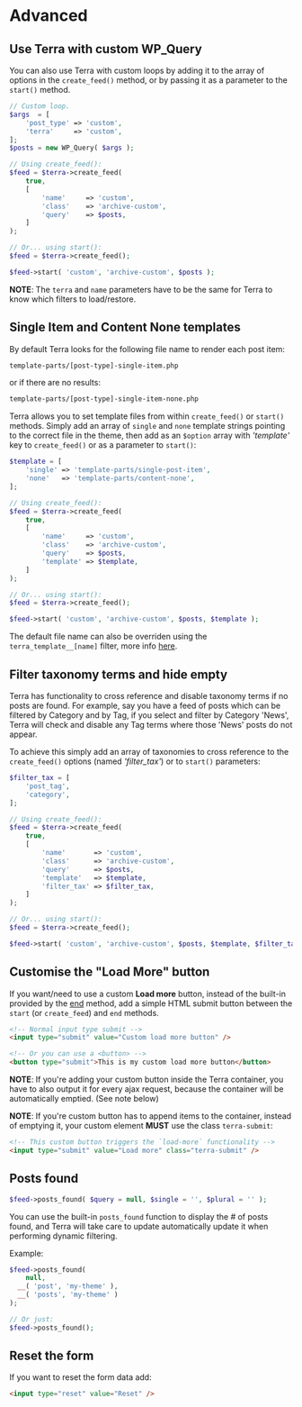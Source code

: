 # Advanced

## Use Terra with custom WP_Query

You can also use Terra with custom loops by adding it to the array of options in the `create_feed()` method, or by passing it as a parameter to the `start()` method.

```php
// Custom loop.
$args  = [
	'post_type' => 'custom',
	'terra'     => 'custom',
];
$posts = new WP_Query( $args );

// Using create_feed():
$feed = $terra->create_feed(
	true,
	[
		'name'     => 'custom',
		'class'    => 'archive-custom',
		'query'    => $posts,
	]
);

// Or... using start():
$feed = $terra->create_feed();

$feed->start( 'custom', 'archive-custom', $posts );
```

**NOTE**: The `terra` and `name` parameters have to be the same for Terra to know which filters to load/restore.

## Single Item and Content None templates

By default Terra looks for the following file name to render each post item:

```html
template-parts/[post-type]-single-item.php
```

or if there are no results:

```html
template-parts/[post-type]-single-item-none.php
```

Terra allows you to set template files from within `create_feed()` or `start()` methods. Simply add an array of `single` and `none` template strings pointing to the correct file in the theme, then add as an `$option` array with _'template'_ key to `create_feed()` or as a parameter to `start()`:

```php
$template = [
	'single' => 'template-parts/single-post-item',
	'none'   => 'template-parts/content-none',
];

// Using create_feed():
$feed = $terra->create_feed(
	true,
	[
		'name'     => 'custom',
		'class'    => 'archive-custom',
		'query'    => $posts,
		'template' => $template,
	]
);

// Or... using start():
$feed = $terra->create_feed();

$feed->start( 'custom', 'archive-custom', $posts, $template );
```

The default file name can also be overriden using the `terra_template__[name]` filter, more info [here]().

## Filter taxonomy terms and hide empty

Terra has functionality to cross reference and disable taxonomy terms if no posts are found. For example, say you have a feed of posts which can be filtered by Category and by Tag, if you select and filter by Category 'News', Terra will check and disable any Tag terms where those 'News' posts do not appear.

To achieve this simply add an array of taxonomies to cross reference to the `create_feed()` options (named _'filter_tax'_) or to `start()` parameters:

```php
$filter_tax = [
	'post_tag',
	'category',
];

// Using create_feed():
$feed = $terra->create_feed(
	true,
	[
		'name'       => 'custom',
		'class'      => 'archive-custom',
		'query'      => $posts,
		'template'   => $template,
		'filter_tax' => $filter_tax,
	]
);

// Or... using start():
$feed = $terra->create_feed();

$feed->start( 'custom', 'archive-custom', $posts, $template, $filter_tax );
```
## Customise the "Load More" button

If you want/need to use a custom **Load more** button, instead of the built-in provided by the [end]() method, add a simple HTML submit button between the `start` (or `create_feed`) and `end` methods.

```html
<!-- Normal input type submit -->
<input type="submit" value="Custom load more button" />

<!-- Or you can use a <button> -->
<button type="submit">This is my custom load more button</button>
```

**NOTE**: If you're adding your custom button inside the Terra container, you have to also output it for every ajax request, because the container will be automatically emptied. (See note below)

**NOTE**: If you're custom button has to append items to the container, instead of emptying it, your custom element **MUST** use the class `terra-submit`:

```html
<!-- This custom button triggers the `load-more` functionality -->
<input type="submit" value="Load more" class="terra-submit" />
```

## Posts found

```php
$feed->posts_found( $query = null, $single = '', $plural = '' );
```

You can use the built-in `posts_found` function to display the # of posts found, and Terra will take care to
update automatically update it when performing dynamic filtering.

Example:

```php
$feed->posts_found(
	null,
  __( 'post', 'my-theme' ),
  __( 'posts', 'my-theme' )
);

// Or just:
$feed->posts_found();
```

## Reset the form

If you want to reset the form data add:

```html
<input type="reset" value="Reset" />
```
